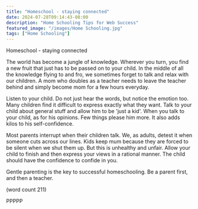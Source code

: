 ```yaml
---
title: "Homeschool - staying connected"
date: 2024-07-28T09:14:43-08:00
description: "Home Schooling Tips for Web Success"
featured_image: "/images/Home Schooling.jpg"
tags: ["Home Schooling"]
---
```


Homeschool - staying connected

The world has become a jungle of knowledge. Wherever you turn, you
find a new fruit that just has to be passed on to your child. In 
the middle of all the knowledge flying to and fro, we sometimes 
forget to talk and relax with our children. A mom who doubles as a 
teacher needs to leave the teacher behind and simply become mom 
for a few hours everyday.

Listen to your child. Do not just hear the words, but notice the 
emotion too. Many children find it difficult to express exactly 
what they want. Talk to your child about general stuff and allow 
him to be 'just a kid'. When you talk to your child, as for his 
opinions. Few things please him more. It also adds kilos to his 
self-confidence. 

Most parents interrupt when their children talk. We, as adults, 
detest it when someone cuts across our lines. Kids keep mum 
because they are forced to be silent when we shut them up. But 
this is unhealthy and unfair. Allow your child to finish and then 
express your views in a rational manner. The child should have the 
confidence to confide in you.

Gentle parenting is the key to successful homeschooling. Be a 
parent first, and then a teacher. 

(word count 211)

PPPPP

